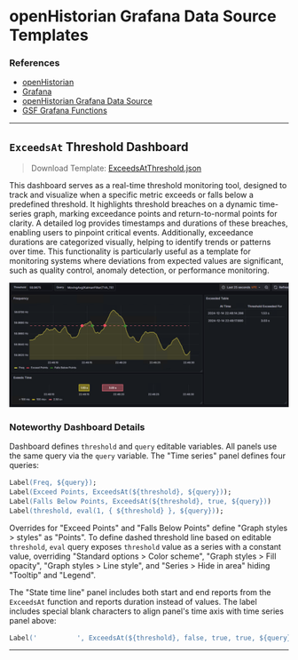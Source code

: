 # openHistorian Grafana Data Source Templates

### References
* [openHistorian](https://github.com/GridProtectionAlliance/openHistorian)
* [Grafana](https://grafana.com/grafana/)
* [openHistorian Grafana Data Source](https://grafana.com/grafana/plugins/gridprotectionalliance-openhistorian-datasource/)
* [GSF Grafana Functions](https://github.com/GridProtectionAlliance/gsf/blob/master/Source/Documentation/GrafanaFunctions.md)

---

## `ExceedsAt` Threshold Dashboard
> Download Template: [ExceedsAtThreshold.json](templates/ExceedsAtThreshold.json)

This dashboard serves as a real-time threshold monitoring tool, designed to track and visualize when a specific metric exceeds or falls below a predefined threshold. It highlights threshold breaches on a dynamic time-series graph, marking exceedance points and return-to-normal points for clarity. A detailed log provides timestamps and durations of these breaches, enabling users to pinpoint critical events. Additionally, exceedance durations are categorized visually, helping to identify trends or patterns over time. This functionality is particularly useful as a template for monitoring systems where deviations from expected values are significant, such as quality control, anomaly detection, or performance monitoring. 

![img](img/ExceedsAt.png)

### Noteworthy Dashboard Details
Dashboard defines `threshold` and `query` editable variables. All panels use the same query via the `query` variable. The "Time series" panel defines four queries:
```ps
Label(Freq, ${query});
Label(Exceed Points, ExceedsAt(${threshold}, ${query}));
Label(Falls Below Points, ExceedsAt(${threshold}, true, ${query}))
Label(threshold, eval(1, { ${threshold} }, ${query}));
```
Overrides for "Exceed Points" and "Falls Below Points" define "Graph styles > styles" as "Points". To define dashed threshold line based on editable `threshold`, `eval` query exposes `threshold` value as a series with a constant value, overriding "Standard options > Color scheme", "Graph styles > Fill opacity", "Graph styles > Line style", and "Series > Hide in area" hiding "Tooltip" and "Legend". 

The "State time line" panel includes both start and end reports from the `ExceedsAt` function and reports duration instead of values. The label includes special blank characters to align panel's time axis with time series panel above:
```ps
Label('͏ ͏ ͏ ͏ ͏ ͏ ͏ ͏ ͏ ͏͏ ͏', ExceedsAt(${threshold}, false, true, true, ${query}));
```
---